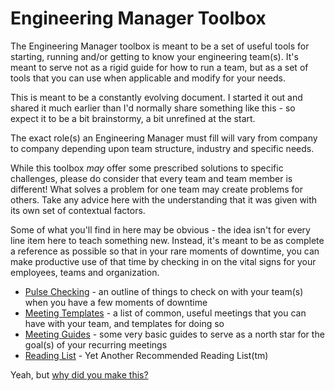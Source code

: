 # Engineering Manager Toolbox

The Engineering Manager toolbox is meant to be a set of useful tools for starting, running and/or getting to know your engineering team(s). It's meant to serve not as a rigid guide for how to run a team, but as a set of tools that you can use when applicable and modify for your needs.

This is meant to be a constantly evolving document. I started it out and shared it much earlier than I'd normally share something like this - so expect it to be a bit brainstormy, a bit unrefined at the start.

The exact role(s) an Engineering Manager must fill will vary from company to company depending upon team structure, industry and specific needs. 

While this toolbox *may* offer some prescribed solutions to specific challenges, please do consider that every team and team member is different! What solves a problem for one team may create problems for others. Take any advice here with the understanding that it was given with its own set of contextual factors.

Some of what you'll find in here may be obvious - the idea isn't for every line item here to teach something new. Instead, it's meant to be as complete a reference as possible so that in your rare moments of downtime, you can make productive use of that time by checking in on the vital signs for your employees, teams and organization.

- [Pulse Checking](pulse-checking.md) - an outline of things to check on with your team(s) when you have a few moments of downtime
- [Meeting Templates](meeting-templates/) - a list of common, useful meetings that you can have with your team, and templates for doing so
- [Meeting Guides](meeting-guides/) - some very basic guides to serve as a north star for the goal(s) of your recurring meetings
- [Reading List](reading-list.md) - Yet Another Recommended Reading List(tm)

Yeah, but [why did you make this?](about.md)